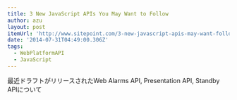 ```yaml
---
title: 3 New JavaScript APIs You May Want to Follow
author: azu
layout: post
itemUrl: 'http://www.sitepoint.com/3-new-javascript-apis-may-want-follow/'
date: '2014-07-31T04:49:00.306Z'
tags:
  - WebPlatformAPI
  - JavaScript
---
```

最近ドラフトがリリースされたWeb Alarms API, Presentation API, Standby APIについて
